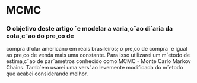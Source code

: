 # MCMC
### O objetivo deste artigo ´e modelar a varia¸c˜ao di´aria da cota¸c˜ao do pre¸co de
compra d´olar americano em reais brasileiros; o pre¸co de compra ´e igual ao pre¸co
de venda mais uma constante. Para isso utilizarei um m´etodo de estima¸c˜ao de
parˆametros conhecido como MCMC - Monte Carlo Markov Chains. Tamb´em
usarei uma vers˜ao levemente modificada do m´etodo que acabei considerando
melhor.
